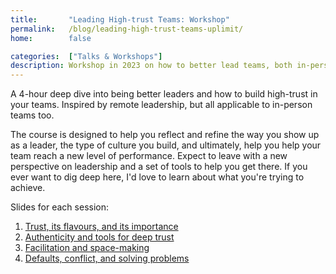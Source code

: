 ```yaml
---
title:       "Leading High-trust Teams: Workshop"
permalink:   /blog/leading-high-trust-teams-uplimit/
home:        false

categories:  ["Talks & Workshops"]
description: Workshop in 2023 on how to better lead teams, both in-person and remotely.
---
```


A 4-hour deep dive into being better leaders and how to build high-trust in your teams. Inspired by remote leadership, but all applicable to in-person teams too.

The course is designed to help you reflect and refine the way you show up as a leader, the type of culture you build, and ultimately, help you help your team reach a new level of performance. Expect to leave with a new perspective on leadership and a set of tools to help you get there. If you ever want to dig deep here, I'd love to learn about what you're trying to achieve.

Slides for each session:
1. [Trust, its flavours, and its importance](https://docs.google.com/presentation/d/16orOKWzwX1edV1u07g_v568i_KbrZ6TeVYFrh2qMm84/edit)
2. [Authenticity and tools for deep trust](https://docs.google.com/presentation/d/1aywBCNjIF-qJ0R-EuiTAzjxcduzwcH9c4ccNzXir3RI/edit#slide=id.g2410bc30df0_0_249)
3. [Facilitation and space-making](https://docs.google.com/presentation/d/1tC0YYPOUKnt7_0Yf11tSY58obTamww-ZC4bmuieDBQY/edit#slide=id.g2410fd39ef6_0_166)
4. [Defaults, conflict, and solving problems](https://docs.google.com/presentation/d/1ak3QNOP7Zd3KBzkw5E3ugttOClyaXYrrRuz75JqYMZU/edit#slide=id.g27af695b3e8_0_172)
